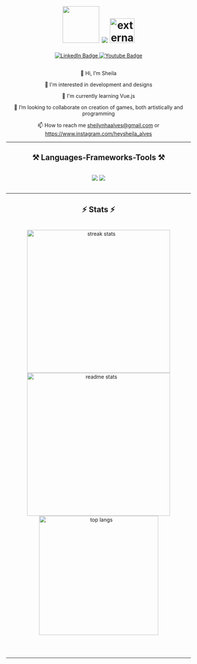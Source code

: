 <div id="header" align="center">
  
  <h1 align="center">
      <img src="https://media.tenor.com/NlnpmndaKagAAAAi/mixflavor-coko.gif" width="100"/>
      <img src="https://readme-typing-svg.herokuapp.com/?font=Righteous&size=35&center=true&vCenter=true&width=500&height=70&duration=4000&lines=Hello+There!+👋;+I'm+Sheila+Alves!;" />
      <!--<img src="https://www.shareicon.net/data/128x128/2016/11/21/854790_kenobi_512x512.png" width="50px">-->
      <img width="67" height="67" src="https://img.icons8.com/external-flat-icons-inmotus-design/67/external-Obi-Wan-star-wars-flat-icons-inmotus-design.png" alt="external-Obi-Wan-star-wars-flat-icons-inmotus-design"/>
  </h1>
  
  <div id="badges">
    <a href="https://www.linkedin.com/in/sheila-alves-952053102/">
      <img src="https://img.shields.io/badge/LinkedIn-blue?style=for-the-badge&logo=linkedin&logoColor=white" alt="LinkedIn Badge"/>
    </a>
    <a href="https://www.instagram.com/heysheila_alves">
      <img src="https://img.shields.io/badge/Instagram-blueviolet?style=for-the-badge&logo=instagram&logoColor=white" alt="Youtube Badge"/>
    </a>
  </div>
  <img src="https://komarev.com/ghpvc/?username=Sheila724&style=flat-square&color=7AB1F0" alt=""/>
  <br/>
  
  
</div>

<br/>

<div align="center">

👋 Hi, I’m Sheila

👀 I'm interested in development and designs

🌱 I'm currently learning Vue.js

💞️ I’m looking to collaborate on creation of games, both artistically and programming

📫 How to reach me sheilynhaalves@gmail.com or https://www.instagram.com/heysheila_alves

 </div>

 <hr/>
 
<h2 align="center">⚒️ Languages-Frameworks-Tools ⚒️</h2>
<br/>
<div align="center">
    <img src="https://skillicons.dev/icons?i=figma,github,html,css,vue,react,sql" />
    <img src="https://skillicons.dev/icons?i=nodejs,javascript,typescript"/><br>
</div>

<br/>
<hr/>

<h2 align="center">⚡ Stats ⚡</h2>
<br>
<div align=center>
  <img width=390 src="https://github-readme-streak-stats-salesp07.vercel.app/?user=Sheila724&count_private=true&theme=react&border_radius=10" alt="streak stats"/>
  <img width=390 src="https://github-readme-stats-salesp07.vercel.app/api?username=Sheila724&count_private=true&show_icons=true&theme=react&rank_icon=github&border_radius=10" alt="readme stats" />
  <br/>
  <img width=325 align="center" src="https://github-readme-stats-salesp07.vercel.app/api/top-langs/?username=Sheila724&hide=HTML&langs_count=8&layout=compact&theme=react&border_radius=10&size_weight=0.5&count_weight=0.5&exclude_repo=github-readme-stats" alt="top langs" />
</div>

<br/><br/>

<hr/>
